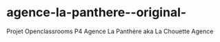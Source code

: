 # agence-la-panthere--original-
Projet Openclassrooms P4 Agence La Panthère aka La Chouette Agence 

